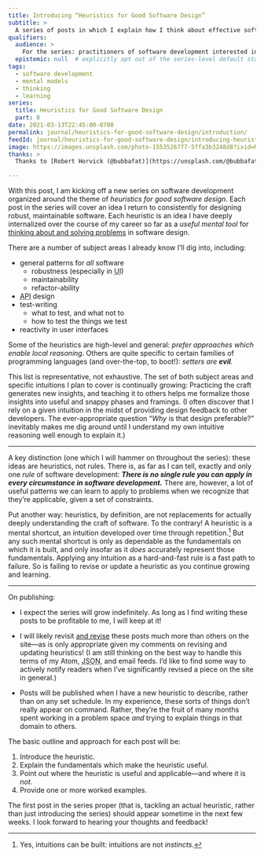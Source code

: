 ```yaml
---
title: Introducing “Heuristics for Good Software Design”
subtitle: >
  A series of posts in which I explain how I think about effective software design.
qualifiers:
  audience: >
    For the series: practitioners of software development interested in bettering their craft. For this particular post: also people interested in thinking, learning, intuitions, heuristics, and mental models.
  epistemic: null  # explicitly opt out of the series-level default status
tags:
  - software development
  - mental models
  - thinking
  - learning
series:
  title: Heuristics for Good Software Design
  part: 0
date: 2021-03-13T22:45:00-0700
permalink: journal/heuristics-for-good-software-design/introduction/
feedId: journal/heuristics-for-good-software-design/introducing-heuristics-for-good-software-design/
image: https://images.unsplash.com/photo-1553526777-5ffa3b3248d8?ixid=MXwxMjA3fDB8MHxwaG90by1wYWdlfHx8fGVufDB8fHw%3D&ixlib=rb-1.2.1&auto=format&fit=crop&w=1200&q=80
thanks: >
  Thanks to [Robert Horvick (@bubbafat)](https://unsplash.com/@bubbafat) for [the illustrative social media image](https://unsplash.com/photos/1R4uPYipCFM).

---
```


With this post, I am kicking off a new series on software development organized around the theme of *heuristics for good software design*. Each post in the series will cover an idea I return to consistently for designing robust, maintainable software. Each heuristic is an idea I have deeply internalized over the course of my career so far as a *useful mental tool* for [thinking about and solving problems][problem-solving] in software design.

[problem-solving]: https://v5.chriskrycho.com/journal/a-useful-approach-to-problem-solving/

There are a number of subject areas I already know I’ll dig into, including:

- general patterns for *all* software
    - robustness (especially in <abbr title="user interface">UI</abbr>)
    - maintainability
    - refactor-ability
- <abbr title="application programming interface">API</abbr> design
- test-writing
    - what to test, and what not to
    - how to test the things we test
- reactivity in user interfaces

Some of the heuristics are high-level and general: *prefer approaches which enable local reasoning*. Others are quite specific to certain families of programming languages (and over-the-top, to boot!): *setters are **evil**.*

This list is representative, not exhaustive. The set of both subject areas and specific intuitions I plan to cover is continually growing: Practicing the craft generates new insights, and teaching it to others helps me formalize those insights into useful and snappy phases and framings. (I often discover that I rely on a given intuition in the midst of providing design feedback to other developers. The ever-appropriate question “*Why* is that design preferable?” inevitably makes me dig around until I understand my own intuitive reasoning well enough to explain it.)

---

A key distinction (one which I will hammer on throughout the series): these ideas are heuristics, not rules. There is, as far as I can tell, exactly and only one *rule* of software development: ***There is no single rule you can apply in every circumstance in software development.*** There are, however, a lot of useful patterns we can learn to apply to problems when we recognize that they’re applicable, given a set of constraints.

Put another way: heuristics, by definition, are not replacements for actually deeply understanding the craft of software. To the contrary! A heuristic is a mental shortcut, an intuition developed over time through repetition.[^intuitions] But any such mental shortcut is only as dependable as the fundamentals on which it is built, and only insofar as it *does* accurately represent those fundamentals. Applying any intuition as a hard-and-fast rule is a fast path to failure. So is failing to revise or update a heuristic as you continue growing and learning.

[^intuitions]: Yes, intuitions can be built: intuitions are not *instincts*.

---

On publishing:

- I expect the series will grow indefinitely. As long as I find writing these posts to be profitable to me, I will keep at it!

- I will likely revisit [and revise][revise] these posts much more than others on the site—as is only appropriate given my comments on revising and updating heuristics! (I am still thinking on the best way to handle this terms of my Atom, <abbr title="JavaScript Object Notation">JSON</abbr>, and email feeds. I’d like to find some way to actively notify readers when I’ve significantly revised a piece on the site in general.)

- Posts will be published when I have a new heuristic to describe, rather than on any set schedule. In my experience, these sorts of things don’t really appear on command. Rather, they’re the fruit of many months spent working in a problem space *and* trying to explain things in that domain to others.

[revise]: https://v5.chriskrycho.com/notes/2020-11-24-1714/

The basic outline and approach for each post will be:

1. Introduce the heuristic.
2. Explain the fundamentals which make the heuristic useful.
3. Point out where the heuristic is useful and applicable—and where it is *not*.
4. Provide one or more worked examples.

The first post in the series proper (that is, tackling an actual heuristic, rather than just introducing the series) should appear sometime in the next few weeks. I look forward to hearing your thoughts and feedback!
